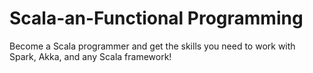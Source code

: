 # Scala-an-Functional Programming
 Become a Scala programmer and get the skills you need to work with Spark, Akka, and any Scala framework!

